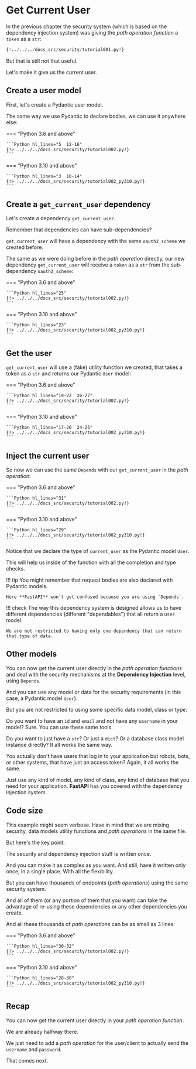# Get Current User

In the previous chapter the security system (which is based on the dependency injection system) was giving the *path operation function* a `token` as a `str`:

```Python hl_lines="10"
{!../../../docs_src/security/tutorial001.py!}
```

But that is still not that useful.

Let's make it give us the current user.

## Create a user model

First, let's create a Pydantic user model.

The same way we use Pydantic to declare bodies, we can use it anywhere else:

=== "Python 3.6 and above"

    ```Python hl_lines="5  12-16"
    {!> ../../../docs_src/security/tutorial002.py!}
    ```

=== "Python 3.10 and above"

    ```Python hl_lines="3  10-14"
    {!> ../../../docs_src/security/tutorial002_py310.py!}
    ```

## Create a `get_current_user` dependency

Let's create a dependency `get_current_user`.

Remember that dependencies can have sub-dependencies?

`get_current_user` will have a dependency with the same `oauth2_scheme` we created before.

The same as we were doing before in the *path operation* directly, our new dependency `get_current_user` will receive a `token` as a `str` from the sub-dependency `oauth2_scheme`:

=== "Python 3.6 and above"

    ```Python hl_lines="25"
    {!> ../../../docs_src/security/tutorial002.py!}
    ```

=== "Python 3.10 and above"

    ```Python hl_lines="23"
    {!> ../../../docs_src/security/tutorial002_py310.py!}
    ```

## Get the user

`get_current_user` will use a (fake) utility function we created, that takes a token as a `str` and returns our Pydantic `User` model:

=== "Python 3.6 and above"

    ```Python hl_lines="19-22  26-27"
    {!> ../../../docs_src/security/tutorial002.py!}
    ```

=== "Python 3.10 and above"

    ```Python hl_lines="17-20  24-25"
    {!> ../../../docs_src/security/tutorial002_py310.py!}
    ```

## Inject the current user

So now we can use the same `Depends` with our `get_current_user` in the *path operation*:

=== "Python 3.6 and above"

    ```Python hl_lines="31"
    {!> ../../../docs_src/security/tutorial002.py!}
    ```

=== "Python 3.10 and above"

    ```Python hl_lines="29"
    {!> ../../../docs_src/security/tutorial002_py310.py!}
    ```

Notice that we declare the type of `current_user` as the Pydantic model `User`.

This will help us inside of the function with all the completion and type checks.

!!! tip
    You might remember that request bodies are also declared with Pydantic models.

    Here **FastAPI** won't get confused because you are using `Depends`.

!!! check
    The way this dependency system is designed allows us to have different dependencies (different "dependables") that all return a `User` model.

    We are not restricted to having only one dependency that can return that type of data.

## Other models

You can now get the current user directly in the *path operation functions* and deal with the security mechanisms at the **Dependency Injection** level, using `Depends`.

And you can use any model or data for the security requirements (in this case, a Pydantic model `User`).

But you are not restricted to using some specific data model, class or type.

Do you want to have an `id` and `email` and not have any `username` in your model? Sure. You can use these same tools.

Do you want to just have a `str`? Or just a `dict`? Or a database class model instance directly? It all works the same way.

You actually don't have users that log in to your application but robots, bots, or other systems, that have just an access token? Again, it all works the same.

Just use any kind of model, any kind of class, any kind of database that you need for your application. **FastAPI** has you covered with the dependency injection system.

## Code size

This example might seem verbose. Have in mind that we are mixing security, data models utility functions and *path operations* in the same file.

But here's the key point.

The security and dependency injection stuff is written once.

And you can make it as complex as you want. And still, have it written only once, in a single place. With all the flexibility.

But you can have thousands of endpoints (*path operations*) using the same security system.

And all of them (or any portion of them that you want) can take the advantage of re-using these dependencies or any other dependencies you create.

And all these thousands of *path operations* can be as small as 3 lines:

=== "Python 3.6 and above"

    ```Python hl_lines="30-32"
    {!> ../../../docs_src/security/tutorial002.py!}
    ```

=== "Python 3.10 and above"

    ```Python hl_lines="28-30"
    {!> ../../../docs_src/security/tutorial002_py310.py!}
    ```

## Recap

You can now get the current user directly in your *path operation function*.

We are already halfway there.

We just need to add a *path operation* for the user/client to actually send the `username` and `password`.

That comes next.
